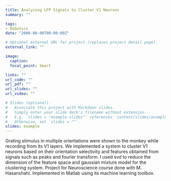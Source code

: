 ```yaml
---
title: Analyzing LFP Signals to Cluster V1 Neurons
summary: ""

tags:
- Robotics
date: "2000-00-00T00:00:00Z"

# Optional external URL for project (replaces project detail page).
external_link: ""

image:
  caption:
  focal_point: Smart

links: ""
url_code: ""
url_pdf: ""
url_slides: ""
url_video: ""

# Slides (optional).
#   Associate this project with Markdown slides.
#   Simply enter your slide deck's filename without extension.
#   E.g. `slides = "example-slides"` references `content/slides/example-slides.md`.
#   Otherwise, set `slides = ""`.
slides: example
---
```


Grating stimulus in multiple orientations were shown to the monkey while recording from its V1 layers. We implemented a system to cluster V1 neurons based on their orientation selectivity and features obtained from signals such as peaks and fourier transform. I used svd to reduce the dimension of the feature space and gaussian mixture model for the clustering system. Project for Neuroscience course done with M. Hasanshahi. Implemented in Matlab using its machine learning toolbox.